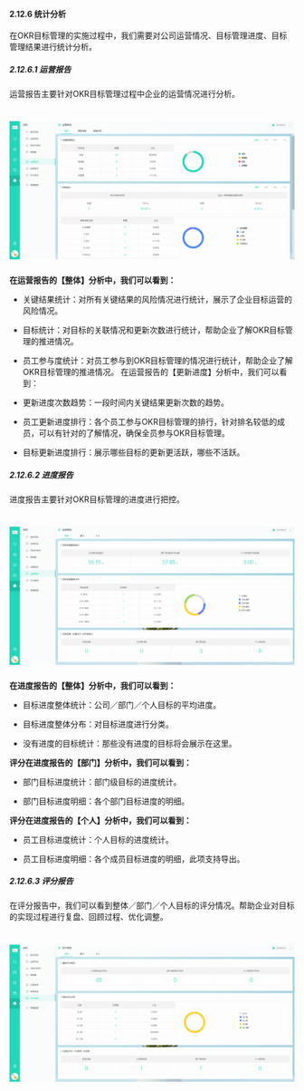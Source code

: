 #### 2.12.6 统计分析

在OKR目标管理的实施过程中，我们需要对公司运营情况、目标管理进度、目标管理结果进行统计分析。

##### 2.12.6.1 运营报告

运营报告主要针对OKR目标管理过程中企业的运营情况进行分析。


# ![](/assets/12.6.1运营报告.png)

**在运营报告的【整体】分析中，我们可以看到：**

* 关键结果统计：对所有关键结果的风险情况进行统计，展示了企业目标运营的风险情况。

* 目标统计：对目标的关联情况和更新次数进行统计，帮助企业了解OKR目标管理的推进情况。

* 员工参与度统计：对员工参与到OKR目标管理的情况进行统计，帮助企业了解OKR目标管理的推进情况。
在运营报告的【更新进度】分析中，我们可以看到：

* 更新进度次数趋势：一段时间内关键结果更新次数的趋势。

* 员工更新进度排行：各个员工参与OKR目标管理的排行，针对排名较低的成员，可以有针对的了解情况，确保全员参与OKR目标管理。

* 目标更新进度排行：展示哪些目标的更新更活跃，哪些不活跃。


##### 2.12.6.2 进度报告

进度报告主要针对OKR目标管理的进度进行把控。

# ![](/assets/12.6.2进度报告.png)

**在进度报告的【整体】分析中，我们可以看到：**

* 目标进度整体统计：公司／部门／个人目标的平均进度。

* 目标进度整体分布：对目标进度进行分类。

* 没有进度的目标统计：那些没有进度的目标将会展示在这里。

**评分在进度报告的【部门】分析中，我们可以看到：**

* 部门目标进度统计：部门级目标的进度统计。

* 部门目标进度明细：各个部门目标进度的明细。

**评分在进度报告的【个人】分析中，我们可以看到：**

* 员工目标进度统计：个人目标的进度统计。

* 员工目标进度明细：各个成员目标进度的明细，此项支持导出。


##### 2.12.6.3 评分报告

在评分报告中，我们可以看到整体／部门／个人目标的评分情况。帮助企业对目标的实现过程进行复盘、回顾过程、优化调整。

# ![](/assets/12.6.3评分报告.png)



